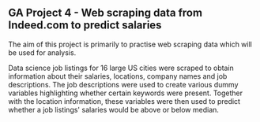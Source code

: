## GA Project 4 - Web scraping data from Indeed.com to predict salaries  
The aim of this project is primarily to practise web scraping data which will be used for analysis.

Data science job listings for 16 large US cities were scraped to obtain information about their salaries, locations, company names and job descriptions. The job descriptions were used to create various dummy variables highlighting whether certain keywords were present. Together with the location information, these variables were then used to predict whether a job listings' salaries would be above or below median.
